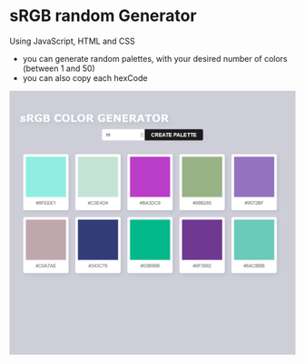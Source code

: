 # sRGB random Generator
Using JavaScript, HTML and CSS
- you can generate random palettes, with your desired number of colors (between 1 and 50)
- you can also copy each hexCode

![Resultado](colorgeneratorr.png)
